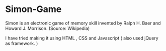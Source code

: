 # Simon-Game
Simon is an electronic game of memory skill invented by Ralph H. Baer and Howard J. Morrison. (Source: Wikipedia)

I have tried making it using HTML , CSS and Javascript ( also used jQuery as framework. )
